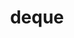 ---
blog: https://deque.com/blog
facebook: https://facebook.com/dequesystems
git: https://github.com/dequelabs
logohandle: deque
sort: deque
title: deque
twitter: https://x.com/dequesystems
website: https://www.deque.com/
---